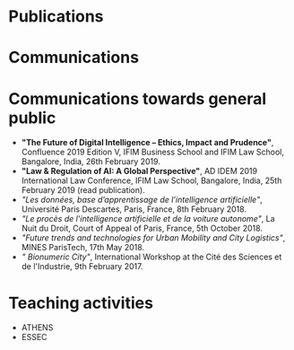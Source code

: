 
# Publications

# Communications

# Communications towards general public

- **"The Future of Digital Intelligence – Ethics, Impact and Prudence"**, Confluence 2019 Edition V, IFIM Business School and IFIM Law School, Bangalore, India, 26th February 2019.
- **"Law & Regulation of AI: A Global Perspective"**, AD IDEM 2019 International Law Conference, IFIM Law School, Bangalore, India, 25th February 2019 (read publication).
- *"Les données, base d’apprentissage de l’intelligence artificielle"*, Université Paris Descartes, Paris, France, 8th February 2018.
- *"Le procès de l'intelligence artificielle et de la voiture autonome"*, La Nuit du Droit, Court of Appeal of Paris, France, 5th October 2018.
- *"Future trends and technologies for Urban Mobility and City Logistics"*, MINES ParisTech, 17th May 2018.
- *" Bionumeric City"*, International Workshop at the Cité des Sciences et de l'Industrie, 9th February 2017.

# Teaching activities

- ATHENS
- ESSEC
